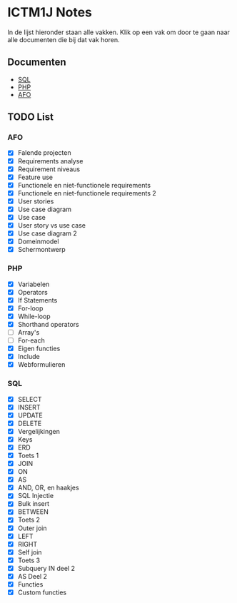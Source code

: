 # ICTM1J Notes

In de lijst hieronder staan alle vakken. Klik op een vak om door te gaan naar alle documenten die bij dat vak horen.

## Documenten

- [SQL](sql/SQL.md)
- [PHP](php/PHP.md)
- [AFO](afo/AFO.md)

## TODO List

### AFO

- [x] Falende projecten
- [x] Requirements analyse
- [x] Requirement niveaus
- [x] Feature use
- [x] Functionele en niet-functionele requirements
- [x] Functionele en niet-functionele requirements 2
- [x] User stories
- [x] Use case diagram
- [x] Use case
- [x] User story vs use case
- [x] Use case diagram 2
- [x] Domeinmodel
- [x] Schermontwerp

### PHP

- [x] Variabelen
- [x] Operators
- [x] If Statements
- [x] For-loop
- [x] While-loop
- [x] Shorthand operators
- [ ] Array's
- [ ] For-each
- [x] Eigen functies
- [x] Include
- [x] Webformulieren

### SQL

- [x] SELECT
- [x] INSERT
- [x] UPDATE
- [x] DELETE
- [x] Vergelijkingen
- [x] Keys
- [x] ERD
- [x] Toets 1
- [x] JOIN
- [x] ON
- [x] AS
- [x] AND, OR, en haakjes
- [x] SQL Injectie
- [x] Bulk insert
- [x] BETWEEN
- [x] Toets 2
- [x] Outer join
- [x] LEFT
- [x] RIGHT
- [x] Self join
- [x] Toets 3
- [x] Subquery IN deel 2
- [x] AS Deel 2
- [x] Functies
- [x] Custom functies